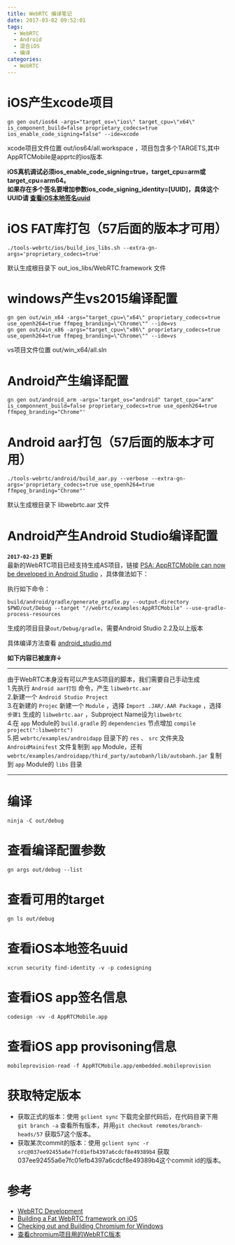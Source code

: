 ```yaml
---
title: WebRTC 编译笔记
date: 2017-03-02 09:52:01
tags:
  - WebRTC
  - Android
  - 混合iOS
  - 编译
categories:
  - WebRTC
---
```


# iOS产生xcode项目

``` shell
gn gen out/ios64 -args="target_os=\"ios\" target_cpu=\"x64\" is_component_build=false proprietary_codecs=true ios_enable_code_signing=false" --ide=xcode
```
xcode项目文件位置 out/ios64/all.workspace ，项目包含多个TARGETS,其中AppRTCMobile是apprtc的ios版本

**iOS真机调试必须ios_enable_code_signing=true，target_cpu=arm或target_cpu=arm64。<br />
如果存在多个签名要增加参数ios_code_signing_identity=[UUID]，具体这个UUID请 [查看iOS本地签名uuid](#查看iOS本地签名uuid)**

# iOS FAT库打包（57后面的版本才可用）

``` shell
./tools-webrtc/ios/build_ios_libs.sh --extra-gn-args='proprietary_codecs=true'
```

默认生成根目录下 out_ios_libs/WebRTC.framework 文件

# windows产生vs2015编译配置

``` shell
gn gen out/win_x64 -args="target_cpu=\"x64\" proprietary_codecs=true use_openh264=true ffmpeg_branding=\"Chrome\"" --ide=vs
gn gen out/win_x86 -args="target_cpu=\"x86\" proprietary_codecs=true use_openh264=true ffmpeg_branding=\"Chrome\"" --ide=vs
```

vs项目文件位置 out/win_x64/all.sln

# Android产生编译配置

``` shell
gn gen out/android_arm -args='target_os="android" target_cpu="arm" is_componnent_build=false proprietary_codecs=true use_openh264=true ffmpeg_branding="Chrome"'
```

<!-- more -->

# Android aar打包（57后面的版本才可用）

``` shell
./tools-webrtc/android/build_aar.py --verbose --extra-gn-args='proprietary_codecs=true use_openh264=true ffmpeg_branding="Chrome"'
```

默认生成根目录下 libwebrtc.aar 文件

# Android产生Android Studio编译配置

**`2017-02-23` 更新**  
最新的WebRTC项目已经支持生成AS项目，链接 [PSA: AppRTCMobile can now be developed in Android Studio](https://groups.google.com/forum/#!topic/discuss-webrtc/b7yQjvPLHaM)  ，具体做法如下：

执行如下命令：

```shell
build/android/gradle/generate_gradle.py --output-directory $PWD/out/Debug --target "//webrtc/examples:AppRTCMobile" --use-gradle-process-resources
```

生成的项目目录`out/Debug/gradle`，需要Android Studio 2.2及以上版本

具体编译方法查看 [android_studio.md](https://chromium.googlesource.com/chromium/src.git/+/master/docs/android_studio.md)

**如下内容已被废弃↓**

---

由于WebRTC本身没有可以产生AS项目的脚本，我们需要自己手动生成  
1.先执行 `Android aar打包` 命令，产生 `libwebrtc.aar`  
2.新建一个 `Android Studio Project`  
3.在新建的 `Projec`  新建一个 `Module` ，选择 `Import .JAR/.AAR Package` ，选择 `步骤1` 生成的 `libwebrtc.aar` ，Subproject Name设为`libwebrtc`  
4.在 `app` Module的 `build.gradle` 的 `dependencies` 节点增加 `compile project(":libwebrtc")`  
5.把 `webrtc/examples/androidapp` 目录下的 `res` 、 `src` 文件夹及 `AndroidMainifest` 文件复制到 `app` Module，还有 `webrtc/examples/androidapp/third_party/autobanh/lib/autobanh.jar` 复制到 `app` Module的 `libs` 目录

---

# 编译

``` shell
ninja -C out/debug
```

# 查看编译配置参数

``` shell
gn args out/debug --list
```

# 查看可用的target

``` shell
gn ls out/debug
```

# 查看iOS本地签名uuid
``` shell
xcrun security find-identity -v -p codesigning
```

# 查看iOS app签名信息
``` shell
codesign -vv -d AppRTCMobile.app 
```

# 查看iOS app provisoning信息
``` shell
mobileprovision-read -f AppRTCMobile.app/embedded.mobileprovision
```

# 获取特定版本

* 获取正式的版本：使用 `gclient sync` 下载完全部代码后，在代码目录下用 `git branch -a` 查看所有版本，并用`git checkout remotes/branch-heads/57` 获取57这个版本。
* 获取某次commit的版本：使用 `gclient sync -r src@037ee92455a6e7fc01efb4397a6cdcf8e49389b4` 获取037ee92455a6e7fc01efb4397a6cdcf8e49389b4这个commit id的版本。

# 参考

* [WebRTC Development](https://webrtc.org/native-code/development/)
* [Building a Fat WebRTC framework on iOS](https://medium.com/@atsakiridis/building-a-fat-webrtc-framework-on-ios-8610fffb2224#.v7zqct8v9)
* [Checking out and Building Chromium for Windows](https://chromium.googlesource.com/chromium/src/+/master/docs/windows_build_instructions.md)
* [查看chromium项目用的WebRTC版本](https://chromium.googlesource.com/chromium/src/+/master/DEPS#234)
